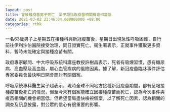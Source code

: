 ```yaml
---
layout: post
title: 曾接種疫苗男子死亡　梁子超指與疫苗相關機會相當低
date: 2021-03-02 23:46:04.000000000 +08:00
categories: rthk
---
```


一名63歲男子上星期五在接種科興新冠疫苗後，星期日出現急性呼吸困難，自行前往伊利沙伯醫院接受治理，同日證實死亡。衞生署表示，正就事件獲取更多資料，暫時未能確定與接種疫苗有關。

政府專家顧問、中大呼吸系統科講座教授許樹昌表示，死者有吸煙習慣，患有糖尿病、高血壓及高血脂，屬心血管疾病的風險因素。據了解，新冠疫苗臨牀事件評估專家委員會最快明日開會商討有關個案。

呼吸系統專科醫生梁子超表示，現時全球不同地方接種新冠疫苗期間，都有呈報接種疫苗後死亡的情況，但至今未有個案能確立因接種疫苗而死亡，認為今次事件與疫苗相關的機會相當低。但希望當局盡快檢視個案，以了解死亡因素，認為相關的調查及訊息披露，對公眾的信心有很重要的影響。
